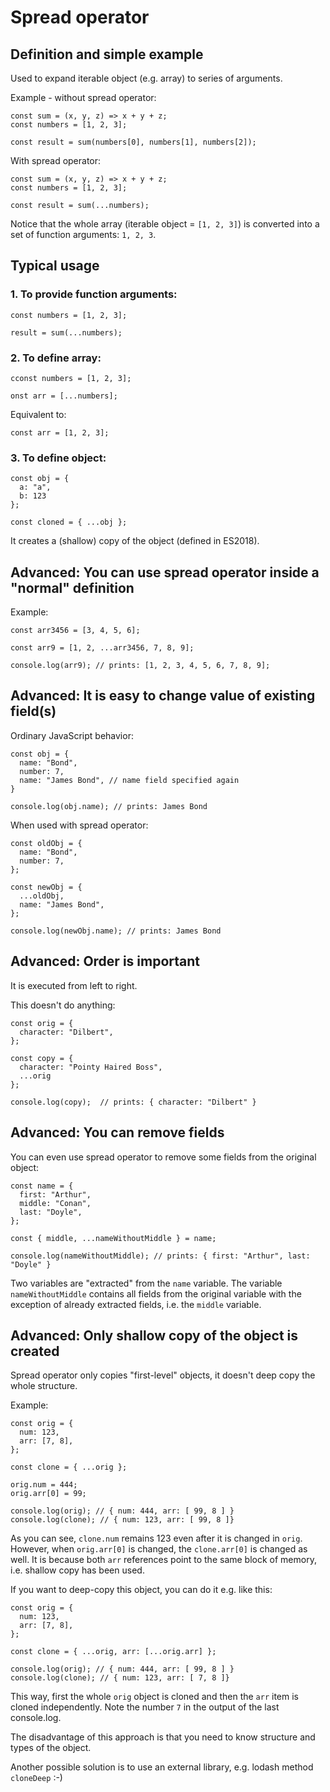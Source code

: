 # Spread operator



## Definition and simple example

Used to expand iterable object (e.g. array) to series of arguments.

Example - without spread operator:

```
const sum = (x, y, z) => x + y + z;
const numbers = [1, 2, 3];

const result = sum(numbers[0], numbers[1], numbers[2]);
```

With spread operator:

```
const sum = (x, y, z) => x + y + z;
const numbers = [1, 2, 3];

const result = sum(...numbers);
```

Notice that the whole array (iterable object = `[1, 2, 3]`) is converted into a set of function arguments: `1, 2, 3`.



## Typical usage

### 1. To provide function arguments:

```
const numbers = [1, 2, 3];

result = sum(...numbers);
```

### 2. To define array:

```
cconst numbers = [1, 2, 3];

onst arr = [...numbers];
```

Equivalent to:

```
const arr = [1, 2, 3];
```

### 3. To define object:

```
const obj = {
  a: "a",
  b: 123
};

const cloned = { ...obj };
```

It creates a (shallow) copy of the object (defined in ES2018).



## Advanced: You can use spread operator inside a "normal" definition

Example:

```
const arr3456 = [3, 4, 5, 6];

const arr9 = [1, 2, ...arr3456, 7, 8, 9];

console.log(arr9); // prints: [1, 2, 3, 4, 5, 6, 7, 8, 9];
```



## Advanced: It is easy to change value of existing field(s)

Ordinary JavaScript behavior:

```
const obj = {
  name: "Bond",
  number: 7,
  name: "James Bond", // name field specified again
}

console.log(obj.name); // prints: James Bond
```

When used with spread operator:

```
const oldObj = {
  name: "Bond",
  number: 7,
};

const newObj = {
  ...oldObj,
  name: "James Bond",
};

console.log(newObj.name); // prints: James Bond
```

## Advanced: Order is important

It is executed from left to right.

This doesn't do anything:

```
const orig = {
  character: "Dilbert",
};

const copy = {
  character: "Pointy Haired Boss",
  ...orig
};

console.log(copy);  // prints: { character: "Dilbert" }
```


## Advanced: You can remove fields

You can even use spread operator to remove some fields from the original object:

```
const name = {
  first: "Arthur",
  middle: "Conan",
  last: "Doyle",
};

const { middle, ...nameWithoutMiddle } = name;

console.log(nameWithoutMiddle); // prints: { first: "Arthur", last: "Doyle" }
```

Two variables are "extracted" from the `name` variable. The variable `nameWithoutMiddle` contains all fields from the original variable with the exception of already extracted fields, i.e. the `middle` variable.



## Advanced: Only shallow copy of the object is created

Spread operator only copies "first-level" objects, it doesn't deep copy the whole structure.

Example:

```
const orig = {
  num: 123,
  arr: [7, 8],
};

const clone = { ...orig };

orig.num = 444;
orig.arr[0] = 99;

console.log(orig); // { num: 444, arr: [ 99, 8 ] }
console.log(clone); // { num: 123, arr: [ 99, 8 ]}
```

As you can see, `clone.num` remains 123 even after it is changed in `orig`. However, when `orig.arr[0]` is changed, the `clone.arr[0]` is changed as well. It is because both `arr` references point to the same block of memory, i.e. shallow copy has been used.

If you want to deep-copy this object, you can do it e.g. like this:

```
const orig = {
  num: 123,
  arr: [7, 8],
};

const clone = { ...orig, arr: [...orig.arr] };

console.log(orig); // { num: 444, arr: [ 99, 8 ] }
console.log(clone); // { num: 123, arr: [ 7, 8 ]}
```

This way, first the whole `orig` object is cloned and then the `arr` item is cloned independently. Note the number `7` in the output of the last console.log.

The disadvantage of this approach is that you need to know structure and types of the object.

Another possible solution is to use an external library, e.g. lodash method `cloneDeep` :-)
